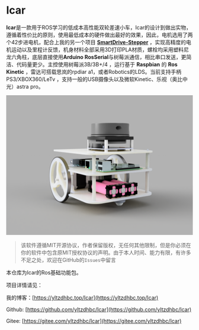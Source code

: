 # Icar
​	**Icar**是一款用于ROS学习的低成本高性能双轮差速小车，Icar的设计到做出实物，遵循着性价比的原则，使用最低成本的硬件做出最好的效果，因此，电机选用了两个42步进电机，配合上我的另一个项目 [**SmartDrive-Stepper**](https://yltzdhbc.top/SmartDrive-Stepper) ，实现高精度的电机运动以及里程计反馈，机身材料全部采用3D打印PLA材质，螺栓均采用塑料尼龙六角柱，底层直接使用**Arduino RosSerial**与树莓派通信，相比串口发送，更简洁、代码量更少。主控使用树莓派3B/3B+/4 ，运行基于 **Raspbian** 的 **Ros Kinetic** ，雷达可搭载思岚的rpdiar a1，或者Robotics的LDS。当前支持手柄 PS3/XBOX360/LeTv ，支持一般的USB摄像头以及微软Kinetic、乐视（奥比中光）astra pro。

![Top](./img/icar.png)

> 该软件遵循MIT开源协议，作者保留版权，无任何其他限制，但是你必须在你的软件中包含原MIT授权协议的声明。由于本人时间、能力有限，有许多不足之处，欢迎在GitHub的`Issues`中留言

本仓库为Icar的Ros基础功能包。

项目详情请见：

我的博客：[https://yltzdhbc.top/Icar](https://yltzdhbc.top/Icar)

Github: [https://github.com/yltzdhbc/Icar](https://github.com/yltzdhbc/Icar)

Gitee: [https://gitee.com/yltzdhbc/Icar](https://gitee.com/yltzdhbc/Icar)

